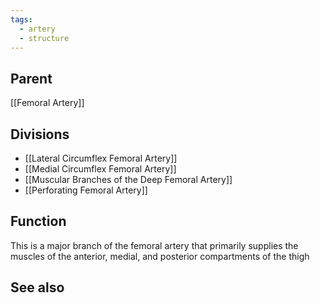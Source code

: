 ```yaml
---
tags:
  - artery
  - structure
---
```



## Parent
[[Femoral Artery]]

## Divisions
- [[Lateral Circumflex Femoral Artery]]
- [[Medial Circumflex Femoral Artery]]
- [[Muscular Branches of the Deep Femoral Artery]]
- [[Perforating Femoral Artery]]

## Function
This is a major branch of the femoral artery that primarily supplies the muscles of the anterior, medial, and posterior compartments of the thigh

## See also

